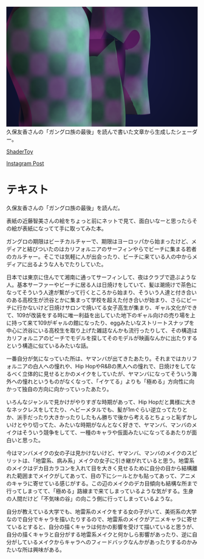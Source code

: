 ![Shader image](ShaderImage.png)
久保友香さんの「ガングロ族の最後」を読んで書いた文章から生成したシェーダー。

[ShaderToy](https://www.shadertoy.com/view/WfsfDB "ShaderToy")


[Instagram Post](https://www.instagram.com/p/DOV23IVE5BJ/?utm_source=ig_web_copy_link&igsh=MzRlODBiNWFlZA== "Instagram Post")


# テキスト
久保友香さんの「ガングロ族の最後」を読んだ。

表紙の近藤智美さんの絵をちょっと前にネットで見て、面白いなーと思ったらその絵が表紙になってて手に取ってみた本。

ガングロの期限はビーチカルチャーで、期限はヨーロッパから始まったけど、メディアと結びついたのはカリフォルニアのサーフィンやらでビーチに集まる若者のカルチャー。そこでは気軽に人が出会ったり、ビーチに来ている人の中からメディアに出るような人もでたりしていた。

日本では東京に住んでて湘南に通ってサーフィンして、夜はクラブで遊ぶような人。基本サーファーやビーチに居る人は日焼けをしていて、髪は潮焼けで茶色になってそういう人達が繋がって行くところから始まり、そういう人達と付き合いのある高校生が渋谷とかに集まって学校を超えた付き合いが始まり、さらにビーチに行かないけど日焼けサロンで焼いてる女子高生が集まり、ギャル文化ができて、109が改装をする時に唯一利益を出していた地下のギャル向けの売り場を上に持って来て109がギャルの館になったり、eggみたいなストリートスナップを中心に渋谷にいる高校生を取り上げた雑誌なんかも流行ったりして、その構造はカリフォルニアのビーチでモデルを探してそのモデルが映画なんかに出たりするという構造に似ているみたいな話。

一番自分が気になっていた所は、ヤマンバが出てきたあたり。それまではカリフォルニアの白人への憧れや、Hip HopやR&Bの黒人への憧れで、日焼けをしてなるべく立体的に見せるとかのメイクをしていたが、ヤマンバになってそういう海外への憧れというものがなくなって、「イケてる」よりも「極める」方向性に向かって独自の方向に向かっていったあたり。

いろんなジャンルで見かけがやりすぎな時期があって、Hip Hopだと異様に大きなネックレスをしてたり、ヘビーメタルでも、髪が1mぐらい逆立ってたりとか、派手だったり大きかったりしたもん勝ちで後から考えるとちょっと恥ずかしいけとやり切ってた、みたいな時期がなんとなく好きで、ヤマンバ、マンバのメイクはそういう競争をしてて、一種のキャラや仮面みたいになってるあたりが面白いと思った。

今はマンバメイクの女の子は見かけないけど、ヤマンバ、マンバのメイクのスピリットは、「地雷系、病み系」メイクの女子に引き継がれていると思う。地雷系のメイクはデカ目カラコンを入れて目を大きく見せるために自分の目から結構離れた範囲までメイクがしてあって、目の下にシールとかも貼ってあって、アニメのキャラに寄せている感じがする。この辺のメイクのデカ目傾向も結構な所まで行ってしまってて、「極める」路線まで来てしまっているような気がする。生身の人間だけど「不気味の谷」の向こう側に行ってしまっているような。

自分が教えている大学でも、地雷系のメイクをする女の子がいて、美術系の大学なので自分でキャラを描いたりするので、地雷系のメイクがアニメキャラに寄せているとすると、自分の描くキャラは何かの影響を受けて描いていると思うが、自分の描くキャラと自分がする地雷系メイクと何かしら影響があったり、逆に自分がしているメイクからキャラへのフィードバックなんかがあったりするのかみたいな所は興味がある。